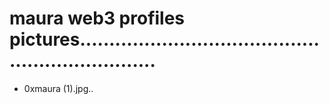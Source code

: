# maura web3 profiles pictures..................................................................
- 0xmaura (1).jpg..
